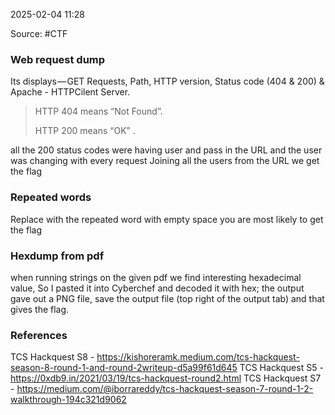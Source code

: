 
2025-02-04 11:28

Source: #CTF  
### Web request dump

Its displays — GET Requests, Path, HTTP version, Status code (404 & 200) & Apache - HTTPCilent Server.

> HTTP 404 means “Not Found”.
> 
> HTTP 200 means “OK” .

all the 200 status codes were having user and pass in the URL and the user was changing with every request 
Joining all the users from the URL we get the flag
### Repeated words

Replace with the repeated word with empty space you are most likely to get the flag 
### Hexdump from pdf

when running strings on the given pdf we find interesting hexadecimal value, So I pasted it into Cyberchef and decoded it with hex; the output gave out a PNG file, save the output file (top right of the output tab)
and that gives the flag.





### References
 
TCS Hackquest S8 - https://kishoreramk.medium.com/tcs-hackquest-season-8-round-1-and-round-2writeup-d5a99f61d645
TCS Hackquest S5 - https://0xdb9.in/2021/03/19/tcs-hackquest-round2.html
TCS Hackquest S7 - https://medium.com/@iborrareddy/tcs-hackquest-season-7-round-1-2-walkthrough-194c321d9062
